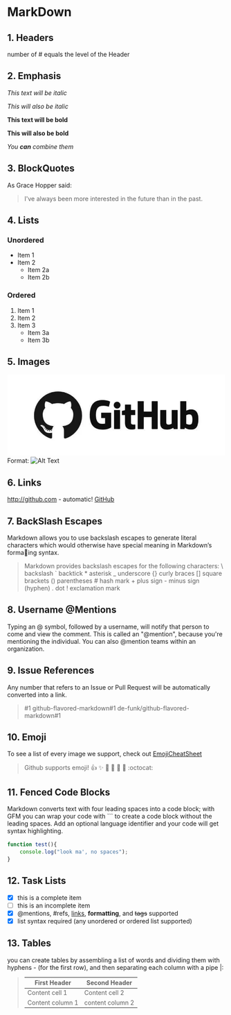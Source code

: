# MarkDown
## 1. Headers
number of # equals the level of the Header

## 2. Emphasis
*This text will be italic*

_This will also be italic_

**This text will be bold**

__This will also be bold__

*You **can** combine them*

## 3. BlockQuotes
As Grace Hopper said:

> I've always been more interested
> in the future than in the past.

## 4. Lists
### Unordered
* Item 1
* Item 2
    * Item 2a
    * Item 2b
### Ordered
1. Item 1
2. Item 2
3. Item 3
    * Item 3a
    * Item 3b

## 5. Images
![GitHub Logo](images/logo.png)
Format: ![Alt Text](url)

## 6. Links
http://github.com - automatic!
[GitHub](http://github.com)

## 7. BackSlash Escapes
Markdown allows you to use backslash escapes to generate literal characters which 
would otherwise have special meaning in Markdown’s formaing syntax.

> Markdown provides backslash escapes for 
> the following characters:
> \ backslash
> ` backtick
> \* asterisk
> _ underscore
> {} curly braces
> [] square brackets
> () parentheses
> \# hash mark
> \+ plus sign
> \- minus sign (hyphen)
> . dot
> ! exclamation mark

## 8. Username @Mentions
Typing an @ symbol, followed by a username, will notify that person to come and view the comment.
This is called an "@mention", because you're mentioning the individual. You can also @mention teams
within an organization.

## 9. Issue References
Any number that refers to an Issue or Pull Request will be automatically converted into a link.
> #1
> github-flavored-markdown#1
> de-funk/github-flavored-markdown#1

## 10. Emoji
To see a list of every image we support, check out [EmojiCheatSheet](www.emoji-cheat-sheet.com)
> Github supports emoji!
> :+1: :sparkles: :camel: :tada: :rocket: :metal: :octocat:

## 11. Fenced Code Blocks
Markdown converts text with four leading spaces into a code block; with GFM you can wrap your code with ``` to create a 
code block without the leading spaces. Add an optional language identifier and your code will get syntax highlighting.

```javascript
function test(){
    console.log("look ma', no spaces");
}
```

## 12. Task Lists
- [x] this is a complete item
- [ ] this is an incomplete item
- [x] @mentions, #refs, [links](), **formatting**, and <del>tags</del> supported
- [x] list syntax required (any unordered or ordered list supported)

## 13. Tables
you can create tables by assembling a list of words and dividing them with hyphens - (for the first row), and then 
separating each column with a pipe |:

> First Header | Second Header
> ------------ | -------------
> Content cell 1 | Content cell 2
> Content column 1 | content column 2
